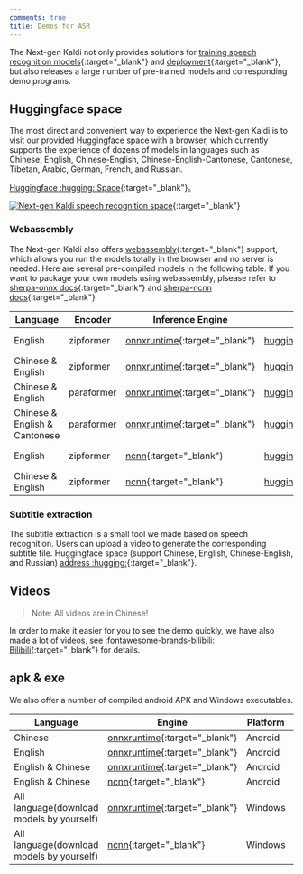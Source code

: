 ```yaml
---
comments: true
title: Demos for ASR
---
```


The Next-gen Kaldi not only provides solutions for [training speech recognition models](https://github.com/k2-fsa/icefall){:target="_blank"} and [deployment](https://github.com/k2-fsa/sherpa-onnx){:target="_blank"}, but also releases a large number of pre-trained models and corresponding demo programs.

## Huggingface space

The most direct and convenient way to experience the Next-gen Kaldi is to visit our provided Huggingface space with a browser, which currently supports the experience of dozens of models in languages such as Chinese, English, Chinese-English, Chinese-English-Cantonese, Cantonese, Tibetan, Arabic, German, French, and Russian.


[Huggingface :hugging: Space](https://huggingface.co/spaces/k2-fsa/automatic-speech-recognition){:target="_blank"}。

[![](../assets/images/asr_huggingface_en.png "Next-gen Kaldi speech recognition space")](https://huggingface.co/spaces/k2-fsa/automatic-speech-recognition){:target="_blank"}


### Webassembly

The Next-gen Kaldi also offers [webassembly](https://webassembly.org/){:target="_blank"} support, which allows you run the models totally in the browser and no server is needed. Here are several pre-compiled models in the following table. If you want to package your own models using webassembly, plsease refer to [sherpa-onnx docs](https://k2-fsa.github.io/sherpa/onnx/wasm/index.html){:target="_blank"} and [sherpa-ncnn docs](https://k2-fsa.github.io/sherpa/ncnn/wasm/index.html){:target="_blank"}

| Language                      | Encoder    | Inference Engine                                                          | Address                                                                                                                       | Model link                                                                                                                                                                                                                                        |
| ----------------------------- | ---------- | ------------------------------------------------------------------------- | ----------------------------------------------------------------------------------------------------------------------------- | ------------------------------------------------------------------------------------------------------------------------------------------------------------------------------------------------------------------------------------------------- |
| English                       | zipformer  | [onnxruntime](https://github.com/microsoft/onnxruntime){:target="_blank"} | [huggingface](https://huggingface.co/spaces/k2-fsa/web-assembly-asr-sherpa-onnx-en){:target="_blank"}                         | [Docs for the model](https://k2-fsa.github.io/sherpa/onnx/pretrained_models/online-transducer/zipformer-transducer-models.html#csukuangfj-sherpa-onnx-streaming-zipformer-en-2023-06-21-english){:target="_blank"}                                |
| Chinese & English             | zipformer  | [onnxruntime](https://github.com/microsoft/onnxruntime){:target="_blank"} | [huggingface](https://huggingface.co/spaces/k2-fsa/web-assembly-asr-sherpa-onnx-zh-en){:target="_blank"}                      | [Docs for the model](https://k2-fsa.github.io/sherpa/onnx/pretrained_models/online-transducer/zipformer-transducer-models.html#csukuangfj-sherpa-onnx-streaming-zipformer-bilingual-zh-en-2023-02-20-bilingual-chinese-english){:target="_blank"} |
| Chinese & English             | paraformer | [onnxruntime](https://github.com/microsoft/onnxruntime){:target="_blank"} | [huggingface](https://huggingface.co/spaces/k2-fsa/web-assembly-asr-sherpa-onnx-zh-en-paraformer){:target="_blank"}           | [Docs for the model](https://k2-fsa.github.io/sherpa/onnx/pretrained_models/online-paraformer/paraformer-models.html#csukuangfj-sherpa-onnx-streaming-paraformer-bilingual-zh-en-chinese-english){:target="_blank"}                               |
| Chinese & English & Cantonese | paraformer | [onnxruntime](https://github.com/microsoft/onnxruntime){:target="_blank"} | [huggingface](https://huggingface.co/spaces/k2-fsa/web-assembly-asr-sherpa-onnx-zh-cantonese-en-paraformer){:target="_blank"} | [Docs for the model](https://k2-fsa.github.io/sherpa/onnx/pretrained_models/online-paraformer/paraformer-models.html#csukuangfj-sherpa-onnx-streaming-paraformer-trilingual-zh-cantonese-en-chinese-cantonese-english){:target="_blank"}          |
| English                       | zipformer  | [ncnn](https://github.com/tencent/ncnn){:target="_blank"}                 | [huggingface](https://huggingface.co/spaces/k2-fsa/web-assembly-asr-sherpa-ncnn-en){:target="_blank"}                         | [Docs for the model](https://k2-fsa.github.io/sherpa/ncnn/pretrained_models/zipformer-transucer-models.html#csukuangfj-sherpa-ncnn-streaming-zipformer-en-2023-02-13-english){:target="_blank"}                                                   |
| Chinese & English             | zipformer  | [ncnn](https://github.com/tencent/ncnn){:target="_blank"}                 | [huggingface](https://huggingface.co/spaces/k2-fsa/web-assembly-asr-sherpa-ncnn-zh-en){:target="_blank"}                      | [Docs for the model](https://k2-fsa.github.io/sherpa/ncnn/pretrained_models/zipformer-transucer-models.html#csukuangfj-sherpa-ncnn-streaming-zipformer-bilingual-zh-en-2023-02-13-bilingual-chinese-english){:target="_blank"}                    |


### Subtitle extraction

The subtitle extraction is a small tool we made based on speech recognition. Users can upload a video to generate the corresponding subtitle file. Huggingface space (support Chinese, English, Chinese-English, and Russian) [address :hugging:](https://huggingface.co/spaces/k2-fsa/generate-subtitles-for-videos){:target="_blank"}.


## Videos

> Note: All videos are in Chinese!

In order to make it easier for you to see the demo quickly, we have also made a lot of videos, see [:fontawesome-brands-bilibili: Bilibili](https://space.bilibili.com/1234519871/video?tid=0&special_type=&pn=1&keyword=&order=click){:target="_blank"} for details.


## apk & exe

We also offer a number of compiled android APK and Windows executables.

| Language                                  | Engine                                                                    | Platform | Download link                                                                                          |
| ----------------------------------------- | ------------------------------------------------------------------------- | -------- | ------------------------------------------------------------------------------------------------------ |
| Chinese                                   | [onnxruntime](https://github.com/microsoft/onnxruntime){:target="_blank"} | Android  | [Link](../resources.md?s=onnx.*(x86\|x86_64\|arm64-v8a\|armeabi-v7a)-zh.apk){:target="_blank"}         |
| English                                   | [onnxruntime](https://github.com/microsoft/onnxruntime){:target="_blank"} | Android  | [Link](../resources.md?s=onnx.*(x86\|x86_64\|arm64-v8a\|armeabi-v7a)-en.apk){:target="_blank"}         |
| English & Chinese                         | [onnxruntime](https://github.com/microsoft/onnxruntime){:target="_blank"} | Android  | [Link](../resources.md?s=onnx.*(x86\|x86_64\|arm64-v8a\|armeabi-v7a)-bilingual.*apk){:target="_blank"} |
| English & Chinese                         | [ncnn](https://github.com/tencent/ncnn){:target="_blank"}                 | Android  | [Link](../resources.md?s=ncnn.*(x86\|x86_64\|arm64-v8a\|armeabi-v7a)-bilingual.*apk){:target="_blank"} |
| All language(download models by yourself) | [onnxruntime](https://github.com/microsoft/onnxruntime){:target="_blank"} | Windows  | [Link](../resources.md?s=asr.*exe){:target="_blank"}                                                   |
| All language(download models by yourself) | [ncnn](https://github.com/tencent/ncnn){:target="_blank"}                 | Windows  | [Link](../resources.md?s=ncnn.*exe){:target="_blank"}                                                  |